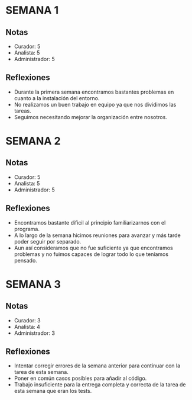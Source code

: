 # SEMANA 1
## Notas
- Curador: 5
- Analista: 5
- Administrador: 5
## Reflexiones
- Durante la primera semana encontramos bastantes problemas en cuanto a la instalación del entorno.
- No realizamos un buen trabajo en equipo ya que nos dividimos las tareas.
- Seguimos necesitando mejorar la organización entre nosotros.

# SEMANA 2
## Notas
- Curador: 5
- Analista: 5
- Administrador: 5
## Reflexiones
- Encontramos bastante dificil al principio familiarizarnos con el programa.
- A lo largo de la semana hicimos reuniones para avanzar y más tarde poder seguir por separado.
- Aun así consideramos que no fue suficiente ya que encontramos problemas y no fuimos capaces de lograr todo lo que teníamos pensado.

# SEMANA 3
## Notas
- Curador: 3
- Analista: 4
- Administrador: 3
## Reflexiones
- Intentar corregir errores de la semana anterior para continuar con la tarea de esta semana.
- Poner en común casos posibles para añadir al código.
- Trabajo insuficiente para la entrega completa y correcta de la tarea de esta semana que eran los tests.
